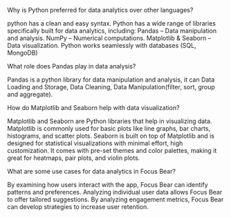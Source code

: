 Why is Python preferred for data analytics over other languages?

python has a clean and easy syntax. 
Python has a wide range of libraries specifically built for data analytics, including:
Pandas – Data manipulation and analysis.
NumPy – Numerical computations.
Matplotlib & Seaborn – Data visualization.
Python works seamlessly with databases (SQL, MongoDB)

What role does Pandas play in data analysis?

Pandas is a python library for data manipulation and analysis,
it can Data Loading and Storage,  Data Cleaning, Data Manipulation(filter, sort, group and aggregate).

How do Matplotlib and Seaborn help with data visualization?

Matplotlib and Seaborn are  Python libraries that help in visualizing data.
Matplotlib is commonly used for basic plots like line graphs, bar charts, histograms, and scatter plots.
Seaborn is built on top of Matplotlib and is designed for statistical visualizations with minimal effort, high customization.
It comes with pre-set themes and color palettes, making it great for heatmaps, pair plots, and violin plots.

What are some use cases for data analytics in Focus Bear?

By examining how users interact with the app, Focus Bear can identify patterns and preferences.
Analyzing individual user data allows Focus Bear to offer tailored suggestions.
By analyzing engagement metrics, Focus Bear can develop strategies to increase user retention.
